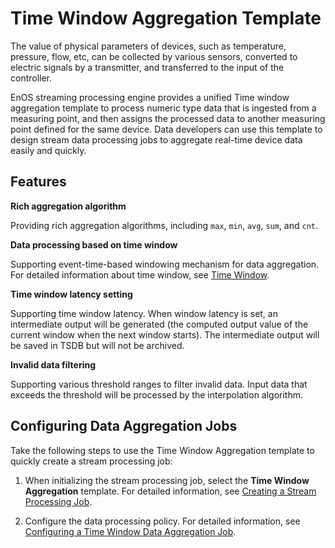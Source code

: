 # Time Window Aggregation Template

The value of physical parameters of devices, such as temperature, pressure, flow, etc, can be collected by various sensors, converted to electric signals by a transmitter, and transferred to the input of the controller.

EnOS streaming processing engine provides a unified Time window aggregation template to process numeric type data that is ingested from a measuring point, and then assigns the processed data to another measuring point defined for the same device. Data developers can use this template to design stream data processing jobs to aggregate real-time device data easily and quickly.  

## Features

**Rich aggregation algorithm**

Providing rich aggregation algorithms, including `max`, `min`, `avg`, `sum`, and `cnt`.

**Data processing based on time window**

Supporting event-time-based windowing mechanism for data aggregation. For detailed information about time window, see [Time Window](../reference/time_window).

**Time window latency setting**

Supporting time window latency. When window latency is set, an intermediate output will be generated (the computed output value of the current window when the next window starts). The intermediate output will be saved in TSDB but will not be archived.

**Invalid data filtering**

Supporting various threshold ranges to filter invalid data. Input data that exceeds the threshold will be processed by the interpolation algorithm.

## Configuring Data Aggregation Jobs

Take the following steps to use the Time Window Aggregation template to quickly create a stream processing job:

1. When initializing the stream processing job, select the **Time Window Aggregation** template. For detailed information, see [Creating a Stream Processing Job](../howto/stream/creating_job).

2. Configure the data processing policy. For detailed information, see [Configuring a Time Window Data Aggregation Job](../howto/stream/configuring_ai_template).
